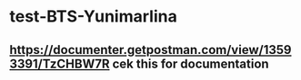 # test-BTS-Yunimarlina
## https://documenter.getpostman.com/view/13593391/TzCHBW7R cek this for documentation
